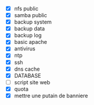 - [x] nfs public
- [x] samba public
- [x] backup system
- [x] backup data
- [x] backup log
- [x] basic apache 
- [x] antivirus
- [x] ntp
- [x] ssh
- [x] dns cache
- [x] DATABASE
- [ ] script site web
- [x] quota
- [x] mettre une putain de banniere
